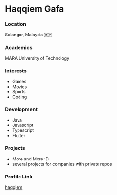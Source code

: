 # Haqqiem Gafa

### Location

Selangor, Malaysia 🇲🇾

### Academics

MARA University of Technology 

### Interests

- Games
- Movies
- Sports
- Coding

### Development

- Java
- Javascript
- Typescript
- Flutter

### Projects

- More and More :D
- several projects for companies with private repos

### Profile Link

[haqqiem](https://github.com/haqqiem)